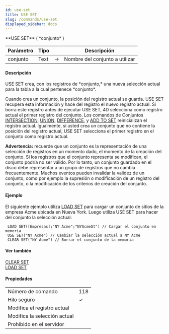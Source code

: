 ```yaml
---
id: use-set
title: USE SET
slug: /commands/use-set
displayed_sidebar: docs
---
```


<!--REF #_command_.USE SET.Syntax-->**USE SET** ( *conjunto* )<!-- END REF-->
<!--REF #_command_.USE SET.Params-->
| Parámetro | Tipo |  | Descripción |
| --- | --- | --- | --- |
| conjunto | Text | &#8594;  | Nombre del conjunto a utilizar |

<!-- END REF-->

#### Descripción 

<!--REF #_command_.USE SET.Summary-->USE SET crea, con los registros de *conjunto,* una nueva selección actual para la tabla a la cual pertenece *conjunto*.<!-- END REF--> 

Cuando crea un conjunto, la posición del registro actual se guarda. USE SET recupera esta información y hace del registro el nuevo registro actual. Si borra este registro antes de ejecutar USE SET, 4D selecciona como registro actual el primer registro del conjunto. Los comandos de Conjuntos [INTERSECTION](intersection.md "INTERSECTION"), [UNION](union.md "UNION"), [DIFFERENCE](difference.md "DIFFERENCE"), y [ADD TO SET](add-to-set.md "ADD TO SET") reinicializan el registro actual. Igualmente, si usted crea un conjunto que no contiene la posición del registro actual, USE SET selecciona el primer registro en el conjunto como registro actual.

**Advertencia:** recuerde que un conjunto es la representación de una selección de registros en un momento dado, el momento de la creación del conjunto. Si los registros que el conjunto representa se modifican, el conjunto podría no ser válido. Por lo tanto, un conjunto guardado en el disco debe representar a un grupo de registros que no cambia frecuentemente. Muchos eventos pueden invalidar la validez de un conjunto, como por ejemplo la supresión o modificación de un registro del conjunto, o la modificación de los criterios de creación del conjunto.

#### Ejemplo 

El siguiente ejemplo utiliza [LOAD SET](load-set.md "LOAD SET") para cargar un conjunto de sitios de la empresa Acme ubicada en Nueva York. Luego utiliza USE SET para hacer del conjunto la selección actual:

```4d
 LOAD SET([Empresas];"NY Acme";"NYAcmeSt") // Cargar el conjunto en memoria
 USE SET("NY Acme") // Cambiar la selección actual a NY Acme
 CLEAR SET("NY Acme") // Borrar el conjunto de la memoria
```

#### Ver también 

[CLEAR SET](clear-set.md)  
[LOAD SET](load-set.md)  

#### Propiedades
|  |  |
| --- | --- |
| Número de comando | 118 |
| Hilo seguro | &check; |
| Modifica el registro actual ||
| Modifica la selección actual ||
| Prohibido en el servidor ||


